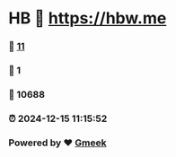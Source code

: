 # HB :link: https://hbw.me 
### :page_facing_up: [11](https://hbw.me/tag.html) 
### :speech_balloon: 1 
### :hibiscus: 10688 
### :alarm_clock: 2024-12-15 11:15:52 
### Powered by :heart: [Gmeek](https://github.com/Meekdai/Gmeek)
